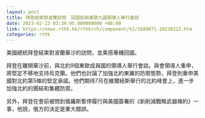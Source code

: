 ```yaml
---
layout: post
title: 拜登結束對波蘭訪問　回國前與東歐九國領導人舉行會談
date: 2023-02-23 03:39:05.000000000 +08:00
link: https://news.rthk.hk/rthk/ch/component/k2/1689071-20230223.htm
categories: rthk
---
```


美國總統拜登結束對波蘭華沙的訪問，並乘搭專機回國。

拜登在離開華沙前，與北約9個東歐成員國的領導人舉行會談。與會領導人重申，將堅定不移地支持烏克蘭。他們也討論了加強北約東翼的防禦態勢，拜登則重申美國對北約第5條的堅定承諾。他們期待7月在維爾紐斯舉行的北約峰會上，進一步加強北約的團結和集體防禦。

另外，拜登在會前被問到俄羅斯暫停履行與美國簽署的《新削減戰略武器條約》一事，他說，俄方的決定是重大錯誤。
